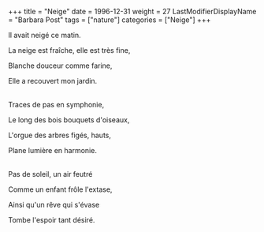 +++
title = "Neige"
date = 1996-12-31
weight = 27
LastModifierDisplayName = "Barbara Post"
tags = ["nature"]
categories = ["Neige"]
+++

Il avait neigé ce matin.

La neige est fraîche, elle est très fine,

Blanche douceur comme farine,

Elle a recouvert mon jardin.

 \
Traces de pas en symphonie,

Le long des bois bouquets d'oiseaux,

L'orgue des arbres figés, hauts,

Plane lumière en harmonie.

 \
Pas de soleil, un air feutré

Comme un enfant frôle l'extase,

Ainsi qu'un rêve qui s'évase

Tombe l'espoir tant désiré.
